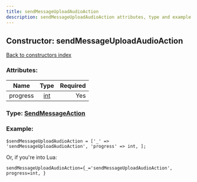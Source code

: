 ```yaml
---
title: sendMessageUploadAudioAction
description: sendMessageUploadAudioAction attributes, type and example
---
```

## Constructor: sendMessageUploadAudioAction  
[Back to constructors index](index.md)



### Attributes:

| Name     |    Type       | Required |
|----------|:-------------:|---------:|
|progress|[int](../types/int.md) | Yes|



### Type: [SendMessageAction](../types/SendMessageAction.md)


### Example:

```
$sendMessageUploadAudioAction = ['_' => 'sendMessageUploadAudioAction', 'progress' => int, ];
```  

Or, if you're into Lua:  


```
sendMessageUploadAudioAction={_='sendMessageUploadAudioAction', progress=int, }

```


